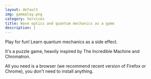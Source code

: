 ```yaml
---
layout: default
img: gameplay.png 
category: Services
title: Wave optics and quantum mechanics as a game
description: |
---
```


Play for fun! Learn quantum mechanics as a side effect.

It's a puzzle game, heavily inspired by The Incredible Machine and Chromatron.

All you need is a browser (we recommend recent version of Firefox or Chrome), you don't need to install anything.